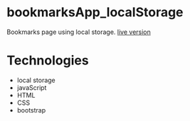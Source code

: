 # bookmarksApp_localStorage
Bookmarks page using local storage.
[live version](https://federicocarrara.github.io/bookmarksApp_localStorage/)
# Technologies
- local storage
- javaScript
- HTML
- CSS
- bootstrap

